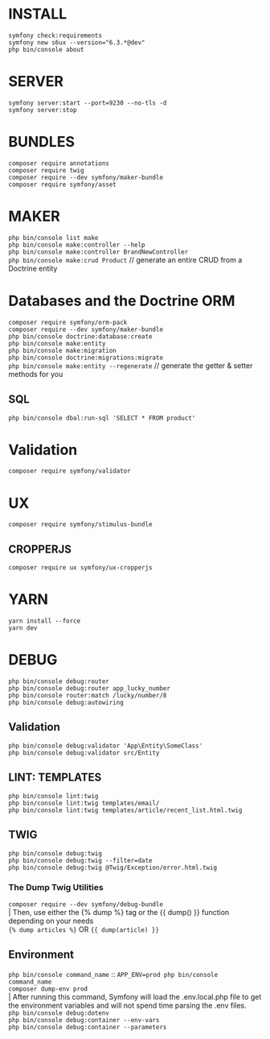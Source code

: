 # INSTALL  
`symfony check:requirements`  
`symfony new s6ux --version="6.3.*@dev"`  
`php bin/console about`  

# SERVER  
`symfony server:start --port=9230 --no-tls -d`  
`symfony server:stop`  

# BUNDLES  
`composer require annotations`  
`composer require twig`  
`composer require --dev symfony/maker-bundle`  
`composer require symfony/asset`  

# MAKER  
`php bin/console list make`  
`php bin/console make:controller --help`  
`php bin/console make:controller BrandNewController`  
`php bin/console make:crud Product` // generate an entire CRUD from a Doctrine entity  

# Databases and the Doctrine ORM  
`composer require symfony/orm-pack`  
`composer require --dev symfony/maker-bundle`  
`php bin/console doctrine:database:create`  
`php bin/console make:entity`  
`php bin/console make:migration`  
`php bin/console doctrine:migrations:migrate`  
`php bin/console make:entity --regenerate` // generate the getter & setter methods for you  

## SQL  
`php bin/console dbal:run-sql 'SELECT * FROM product' `  

# Validation  
`composer require symfony/validator`  

# UX  
`composer require symfony/stimulus-bundle`  

## CROPPERJS
`composer require ux symfony/ux-cropperjs`  

# YARN  
`yarn install --force`  
`yarn dev`  


# DEBUG  
`php bin/console debug:router`  
`php bin/console debug:router app_lucky_number`  
`php bin/console router:match /lucky/number/8`  
`php bin/console debug:autowiring`  

## Validation  
`php bin/console debug:validator 'App\Entity\SomeClass' `  
`php bin/console debug:validator src/Entity`  

## LINT: TEMPLATES  
`php bin/console lint:twig`  
`php bin/console lint:twig templates/email/`  
`php bin/console lint:twig templates/article/recent_list.html.twig`  

## TWIG  
`php bin/console debug:twig`  
`php bin/console debug:twig --filter=date`  
`php bin/console debug:twig @Twig/Exception/error.html.twig`  

### The Dump Twig Utilities  
`composer require --dev symfony/debug-bundle`  
| Then, use either the {% dump %} tag or the {{ dump() }} function depending on your needs  
`{% dump articles %}` OR `{{ dump(article) }}`  


## Environment  
`php bin/console command_name` :: `APP_ENV=prod php bin/console command_name`  
`composer dump-env prod `  
| After running this command, Symfony will load the .env.local.php file to get the environment variables and will not spend time parsing the .env files.  
`php bin/console debug:dotenv`  
`php bin/console debug:container --env-vars`  
`php bin/console debug:container --parameters`  



